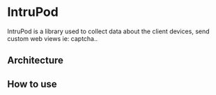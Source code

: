 # IntruPod
IntruPod is a library used to collect data about the client devices, send custom web views ie: captcha..

## Architecture 

## How to use 
